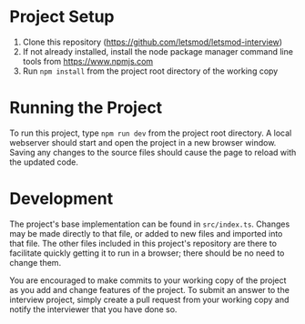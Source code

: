 # Project Setup

1. Clone this repository (https://github.com/letsmod/letsmod-interview)
2. If not already installed, install the node package manager command line tools from  https://www.npmjs.com
3. Run `npm install` from the project root directory of the working copy

# Running the Project

To run this project, type `npm run dev` from the project root directory.  A local webserver should start and open the project in a new browser window.  Saving any changes to the source files should cause the page to reload with the updated code.

# Development

The project's base implementation can be found in `src/index.ts`.  Changes may be made directly to that file, or added to new files and imported into that file.  The other files included in this project's repository are there to facilitate quickly getting it to run in a browser; there should be no need to change them.

You are encouraged to make commits to your working copy of the project as you add and change features of the project.  To submit an answer to the interview project, simply create a pull request from your working copy and notify the interviewer that you have done so.